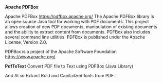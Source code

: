**Apache PDFBox**

Apache PDFBox https://pdfbox.apache.org/
The Apache PDFBox library is an open source Java tool for working with PDF documents. This project allows creation of new PDF documents, manipulation of existing documents and the ability to extract content from documents. PDFBox also includes several command line utilities. PDFBox is published under the Apache License, Version 2.0.

PDFBox is a project of the Apache Software Foundation https://www.apache.org/.


**PdfToText**
Convert PDF file to Text using PDFBox (Java Library)

And ALso
Extract Bold and Capitailzed fonts from PDF.
